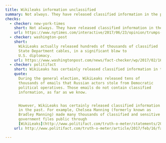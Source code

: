 ```yaml
---
title: Wikileaks information unclassified
summary: Not always. They have released classified information in the past.
checks:
  - checker: new-york-times
    short: Not always. They have released classified information in the past.
    url: https://www.nytimes.com/interactive/2017/06/23/opinion/trumps-lies.html
  - checker: washington-post
    short:
      WikiLeaks actually released hundreds of thousands of classified
      State Department cables, in a significant blow to
      U.S. diplomacy.
    url: https://www.washingtonpost.com/news/fact-checker/wp/2017/02/16/fact-checking-president-trumps-news-conference/
  - checker: politifact
    short: WikiLeaks has certainly released classified information in the past.
    quote:
      During the general election, WikiLeaks released tens of
      thousands of emails that Russian actors stole from Democratic
      political operatives. Those emails do not contain classified
      information, as far as we know.


      However, WikiLeaks has certainly released classified information
      in the past. For example, Chelsea Manning (formerly known as
      Bradley Manning) made many thousands of classified and sensitive
      government files public through
      [WikiLeaks](http://www.politifact.com/truth-o-meter/statements/2017/feb/01/john-mccain/mccain-says-taliban-murdered-people-because-chelse/).
    url: http://www.politifact.com/truth-o-meter/article/2017/feb/16/fact-checking-donald-trumps-press-conference/

---
```

